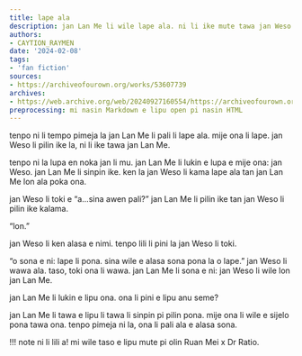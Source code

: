 ```yaml
---
title: lape ala
description: jan Lan Me li wile lape ala. ni li ike mute tawa jan Weso.
authors:
- CAYTION_RAYMEN
date: '2024-02-08'
tags:
- 'fan fiction'
sources:
- https://archiveofourown.org/works/53607739
archives:
- https://web.archive.org/web/20240927160554/https://archiveofourown.org/works/53607739
preprocessing: mi nasin Markdown e lipu open pi nasin HTML
---
```


tenpo ni li tempo pimeja la jan Lan Me li pali li lape ala. mije ona li lape. jan Weso li pilin ike la, ni li ike tawa jan Lan Me.

tenpo ni la lupa en noka jan li mu. jan Lan Me li lukin e lupa e mije ona: jan Weso. jan Lan Me li sinpin ike. ken la jan Weso li kama lape ala tan jan Lan Me lon ala poka ona.

jan Weso li toki e “a…sina awen pali?” jan Lan Me li pilin ike tan jan Weso li pilin ike kalama.

“lon.”

jan Weso li ken alasa e nimi. tenpo lili li pini la jan Weso li toki.

“o sona e ni: lape li pona. sina wile e alasa sona pona la o lape.” jan Weso li wawa ala. taso, toki ona li wawa. jan Lan Me li sona e ni: jan Weso li wile lon jan Lan Me.

jan Lan Me li lukin e lipu ona. ona li pini e lipu anu seme?

jan Lan Me li tawa e lipu li tawa li sinpin pi pilin pona. mije ona li wile e sijelo pona tawa ona. tenpo pimeja ni la, ona li pali ala e alasa sona.

!!! note
    ni li lili a! mi wile taso e lipu mute pi olin Ruan Mei x Dr Ratio.